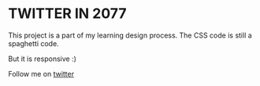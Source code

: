 # TWITTER IN 2077

This project is a part of my learning design process.
The CSS code is still a spaghetti code.


But it is responsive :)


Follow me on [twitter](https://twitter.com/anakagungcorp)
